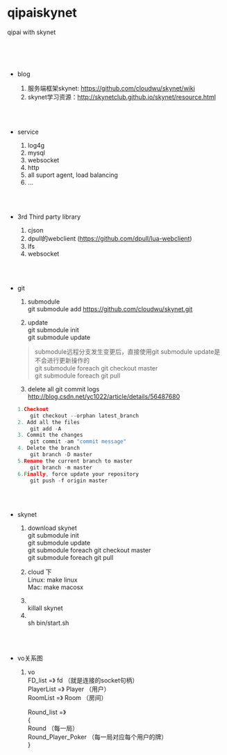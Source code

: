 # qipaiskynet
qipai   with  skynet


<br>
<br>
<br>


- blog 

  1. 服务端框架skynet: https://github.com/cloudwu/skynet/wiki 
  2. skynet学习资源：http://skynetclub.github.io/skynet/resource.html


<br>
<br>

- service 

  1.  log4g
  2.  mysql
  3.  websocket
  4.  http 
  6.  all suport agent,  load balancing
  5.  ...

<br>
<br>

- 3rd Third party library 

  1. cjson
  2. dpull的webclient (https://github.com/dpull/lua-webclient)
  3. lfs
  4. websocket

<br>
<br>

- git 

  1. submodule  
     git submodule add https://github.com/cloudwu/skynet.git

  2. update  
    git submodule init  
    git submodule update    <br>
    > submodule远程分支发生变更后，直接使用git submodule update是不会进行更新操作的  
    > git submodule foreach git checkout master  
    > git submodule foreach git pull  

  3. delete all git commit logs   
    http://blog.csdn.net/yc1022/article/details/56487680   
    ``` c++
    1.Checkout
        git checkout --orphan latest_branch
    2. Add all the files
        git add -A
    3. Commit the changes
        git commit -am "commit message"
    4. Delete the branch
        git branch -D master
    5.Rename the current branch to master
        git branch -m master
    6.Finally, force update your repository
        git push -f origin master
    ```
    
<br>
<br>

- skynet
  1. download  skynet  
       git submodule init  
       git submodule update  
       git submodule foreach git checkout master  
       git submodule foreach git pull 
  2. cloud 下  
       Linux: make linux  
       Mac: make macosx 

  3.  <br>
       killall skynet  

  4.  <br>
       sh bin/start.sh

  
<br>
<br>

- vo关系图
  1. vo  
       FD_list =》 fd  （就是连接的socket句柄）  
       PlayerList =》 Player （用户）  
       RoomList =》 Room       （房间）   
         
       Round_list =》   
       {      
        Round   （每一局）   
        Round_Player_Poker （每一局对应每个用户的牌）   
        } 

